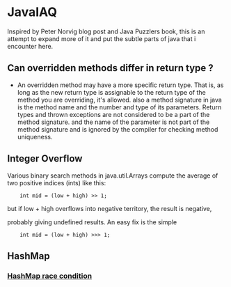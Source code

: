
# JavaIAQ

Inspired by Peter Norvig blog post [](http://norvig.com/java-iaq.html) and Java 
Puzzlers book, this is an attempt to expand more of it and put the subtle parts of java that i encounter here.

## Can overridden methods differ in return type ?
- An overridden method may have a more specific return type. That is, as long as the new return type is 
  assignable to the return type of the method you are overriding, it's allowed.
  also a method signature in java is the method name and the number and type of its parameters. 
  Return types and thrown exceptions are not considered to be a part of the method signature. 
  and the name of the parameter is not part of the method signature and is ignored by the compiler for checking method uniqueness.

## Integer Overflow 
Various binary search methods in java.util.Arrays compute the average of two positive indices (ints) like this:

	    int mid = (low + high) >> 1;

but if low + high overflows into negative territory, the result is negative,

probably giving undefined results.  An easy fix is the simple

	    int mid = (low + high) >>> 1;
        
## HashMap 

### [HashMap race condition](http://mailinator.blogspot.fr/2009/06/beautiful-race-condition.html)
    
